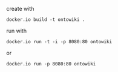 create with

    docker.io build -t ontowiki .

run with

    docker.io run -t -i -p 8080:80 ontowiki

or

    docker.io run -p 8080:80 ontowiki

